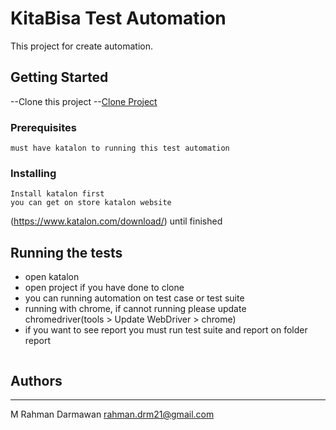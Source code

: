 # KitaBisa Test Automation

This project for create automation.

## Getting Started

--Clone this project
--[Clone Project](https://github.com/rahmandarmawan21/kitabisa.git)

### Prerequisites

```
must have katalon to running this test automation
```

### Installing

```
Install katalon first
you can get on store katalon website
```
(https://www.katalon.com/download/)
until finished

## Running the tests

- open katalon
- open project if you have done to clone
- you can running automation on test case or test suite
- running with chrome, if cannot running please update chromedriver(tools > Update WebDriver > chrome)
- if you want to see report you must run test suite and report on folder report
```
```
## Authors

* **

M Rahman Darmawan
rahman.drm21@gmail.com
